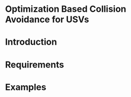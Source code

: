 # Optimization Based Collision Avoidance for USVs 


Introduction
============



Requirements
============



Examples
========
